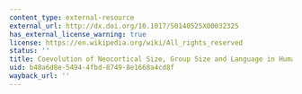 ```yaml
---
content_type: external-resource
external_url: http://dx.doi.org/10.1017/S0140525X00032325
has_external_license_warning: true
license: https://en.wikipedia.org/wiki/All_rights_reserved
status: ''
title: Coevolution of Neocortical Size, Group Size and Language in Humans
uid: b48a6d8e-5494-4fbd-8749-8e1668a4cd8f
wayback_url: ''
---
```

